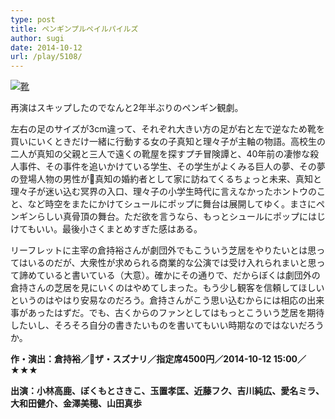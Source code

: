 ```yaml
---
type: post
title: ペンギンプルペイルパイルズ
author: sugi
date: 2014-10-12
url: /play/5108/
---
```

<a href="http://i0.wp.com/asharpminor.com/wp-content/uploads/2014/10/PPPP_kutsu_omote.jpg" onclick="_gaq.push(['_trackEvent', 'outbound-article', 'http://asharpminor.com/wp-content/uploads/2014/10/PPPP_kutsu_omote.jpg', '']);" ><img src="http://i0.wp.com/asharpminor.com/wp-content/uploads/2014/10/PPPP_kutsu_omote.jpg?resize=212%2C300" alt="靴" class="alignleft size-medium wp-image-5109" data-recalc-dims="1" /></a>

再演はスキップしたのでなんと2年半ぶりのペンギン観劇。

左右の足のサイズが3cm違って、それぞれ大きい方の足が右と左で逆なため靴を買いにいくときだけ一緒に行動する女の子真知と理々子が主軸の物語。高校生の二人が真知の父親と三人で遠くの靴屋を探すプチ冒険譚と、40年前の凄惨な殺人事件、その事件を追いかけている学生、その学生がよくみる巨人の夢、その夢の登場人物の男性が真知の婚約者として家に訪ねてくるちょっと未来、真知と理々子が迷い込む冥界の入口、理々子の小学生時代に言えなかったホントウのこと、など時空をまたにかけてシュールにポップに舞台は展開してゆく。まさにペンギンらしい真骨頂の舞台。ただ欲を言うなら、もっとシュールにポップにはじけてもいい。最後小さくまとめすぎた感はある。

リーフレットに主宰の倉持裕さんが劇団外でもこういう芝居をやりたいとは思ってはいるのだが、大衆性が求められる商業的な公演では受け入れられまいと思って諦めていると書いている（大意）。確かにその通りで、だからぼくは劇団外の倉持さんの芝居を見にいくのはやめてしまった。もう少し観客を信頼してほしいというのはやはり安易なのだろう。倉持さんがこう思い込むからには相応の出来事があったはずだ。でも、古くからのファンとしてはもっとこういう芝居を期待したいし、そろそろ自分の書きたいものを書いてもいい時期なのではないだろうか。

**作・演出：倉持裕／ザ・スズナリ／指定席4500円／2014-10-12 15:00／★★★**

**出演：小林高鹿、ぼくもとさきこ、玉置孝匡、近藤フク、吉川純広、愛名ミラ、大和田健介、金澤美穂、山田真歩**
